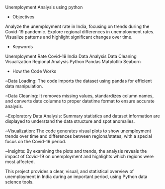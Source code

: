 Unemployment Analysis using python

* Objectives

Analyze the unemployment rate in India, focusing on trends during the Covid-19 pandemic.
Explore regional differences in unemployment rates.
Visualize patterns and highlight significant changes over time.

* Keywords

Unemployment Rate
Covid-19
India
Data Analysis
Data Cleaning
Visualization
Regional Analysis
Python
Pandas
Matplotlib
Seaborn


* How the Code Works

~Data Loading:
The code imports the dataset using pandas for efficient data manipulation.

~Data Cleaning:
It removes missing values, standardizes column names, and converts date columns to proper datetime format to ensure accurate analysis.

~Exploratory Data Analysis:
Summary statistics and dataset information are displayed to understand the data structure and spot anomalies.

~Visualization:
The code generates visual plots to show unemployment trends over time and differences between regions/states, with a special focus on the Covid-19 period.

~Insights:
By examining the plots and trends, the analysis reveals the impact of Covid-19 on unemployment and highlights which regions were most affected.

This project provides a clear, visual, and statistical overview of unemployment in India during an important period, using Python data science tools.
